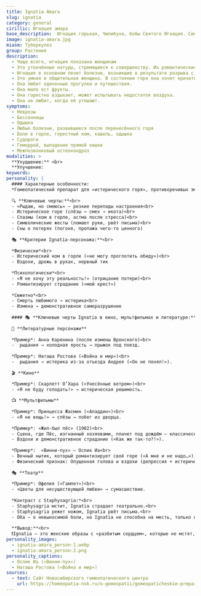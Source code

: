 ```yaml
---
title: Ignatia Amara
slug: ignatia
category: general
cirillic: Игнация амара
base_description:  Игнация горькая, Чилибуха, бобы Святого Игнация. Семейство Логаниевые (Loganiaceae)
image: ignatia-amara.jpg
miasm: Туберкулез
group: Растения
description:
  - Чаще всего, игнация показана женщинам
  - Это утончённые натуры, стремящиеся к совершенству. Их романтические представления о жизни сталкиваются с повседневностью и возникает болезнь.
  - Игнация в основном лечит болезни, возникшие в результате разрыва с любимым человеком, потери близкого родственника, друга. Характерны горестные вздохи, изменчивость настроения, потеря желания фруктов. Своё горе она держит в себе. Её оживляют путешествия. 
  - Это умная и общительная женщина. В состоянии горя она хочет кричать, но только молча плачет в подушку.
  - Она любит одиночные прогулки и путешествия.
  - Она мало ест фрукты.
  - Она горестно вздыхает, может испытывать недостаток воздуха.
  - Она не любит, когда её утешают.
symptoms:
  - Неврозы
  - Бессонницы
  - Одышка 
  - Любые болезни, развившиеся после перенесённого горя
  - Боли в горле, горестный ком, кашель, одышка
  - Судороги
  - Геморрой, выпадение прямой кишки
  - Межпозвонковый остеохондроз
modalities: >
  **Ухудшение:** <br>
  **Улучшение: 
keywords:
personality: |
  #### Характерные особенности:
  *Гомеопатический препарат для «истерического горя», противоречивых эмоций и спазматических реакций*
  
  🔍 **Ключевые черты:**<br>
  - «Рыдаю, но смеюсь» — резкие перепады настроения<br>
  - Истерическое горе (слёзы → смех → икота)<br>
  - Спазмы (ком в горле, астма после стресса)<br>
  - Символические жесты (ломает руки, рвёт письма)<br>
  - Сны о потерях (погоня, пропажа чего-то ценного)
  
  🎭 **Критерии Ignatia-персонажа:**<br>
  
  *Физически*<br>
  - Истерический ком в горле («не могу проглотить обиду»)<br>
  - Вздохи, дрожь в руках, нервный тик
  
  *Психологически*<br>
  - «Я не хочу эту реальность!» (отрицание потери)<br>
  - Романтизирует страдание («мой крест»)
  
  *Сюжетно*<br>
  - Смерть любимого → истерика<br>
  - Измена → демонстративное саморазрушение
  
  #### 🎭 **Ключевые черты Ignatia в кино, мультфильмах и литературе:**
  
  📖 **Литературные персонажи**
  
  *Пример*: Анна Каренина (после измены Вронского)<br>
  -  рыдания → холодная ярость → прыжок под поезд.
  
  *Пример*: Наташа Ростова («Война и мир»)<br>
  -  рыдания → истерика из-за отъезда Андрея («Он не понял!»).
  
  🎬 **Кино**

  *Пример*: Скарлетт О’Хара («Унесённые ветром»)<br>
  - «Я не буду голодать!» → истерическая решимость.
  
  📺 **Мультфильмы**
  
  *Пример*: Принцесса Жасмин («Аладдин»)<br>
  - «Я не вещь!» → слёзы → побег из дворца.
  
  *Пример*: «Жил-был пёс» (1982)<br>
  - Сцена, где Пёс, изгнанный хозяевами, плачет под дождём — классическая «истерика брошенности».<br>
  - Вздохи и демонстративное страдание («Как же так-то?!»).
  
  *Пример*:  «Винни-пух» – Ослик Иа<br>
  - Вечный нытик, который романтизирует своё горе («А мне и не надо…»), но страдает театрально.<br>
  - Физический признак: Опущенная голова и вздохи (депрессия + истерический компонент).
  
  🎭 **Театр**
  
  *Пример*: Офелия («Гамлет»)<br>
  - «Цветы для несуществующей любви» → сумасшествие.
  
  *Контраст с Staphysagria:*<br>
  - Staphysagria мстит, Ignatia страдает театрально.<br>
  - Staphysagria режет ножом, Ignatia рвёт письма.<br>
  - Оба — о невыносимой боли, но Ignatia не способна на месть, только на саморазрушение.
  
  **Вывод:**<br>
  ❗️Ignatia — это женские образы с «разбитым сердцем», которые не мстят, а страдают красиво, с надрывом. Их главное оружие — не нож, а слёзы.
personality_images:
  - ignatia-amara_person-1.webp
  - ignatia-amara_person-2.png
personality_captions: 
  - Ослик Иа («Винни-пух»)
  - Наташа Ростова («Война и мир»)
sources:
  - text: Сайт Новосибирского гомеопатического центра
    url: https://homeopatia-nsk.ru/o-gomeopatii/gomeopaticheskie-preparaty-prosto-i-ponyatno/332-ignatsiya-v-gomeopatii-ignatia-amara.html
---
```

